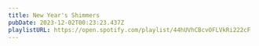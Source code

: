 ```yaml
---
title: New Year's Shimmers
pubDate: 2023-12-02T00:23:23.437Z
playlistURL: https://open.spotify.com/playlist/44hUVhCBcvOFLVkRi222cF
---
```

